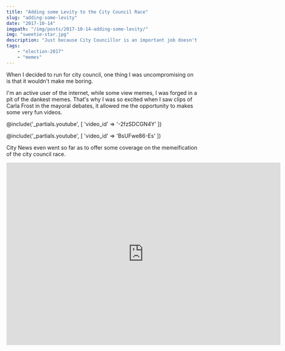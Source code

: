 ```yaml
---
title: "Adding some Levity to the City Council Race"
slug: "adding-some-levity"
date: "2017-10-14"
imgpath: "/img/posts/2017-10-14-adding-some-levity/"
img: "sweetie-star.jpg"
description: "Just because City Councillor is an important job doesn't mean the race has to be stuffy and boring"
tags: 
    - "election-2017"
    - "memes"
---
```


When I decided to run for city council, one thing I was uncompromising on is that it wouldn't make me boring.

I'm an active user of the internet, while some view memes, I was forged in a pit of the dankest memes. That's why I was
so excited when I saw clips of Carla Frost in the mayoral debates, it allowed me the opportunity to makes some very fun
videos.

@include('_partials.youtube', [ 'video_id' => '-2fzSDCGN4Y' ])

@include('_partials.youtube', [ 'video_id' => 'BsUFwe86-Es' ])

City News even went so far as to offer some coverage on the memeification of the city council race.

<iframe width="720" height="480" src='http://edmonton.citynews.ca/video/iframe/593482582001/SyxzIeNcgb/5609776342001?auto_play_switch=false' allowfullscreen frameborder=0></iframe>

